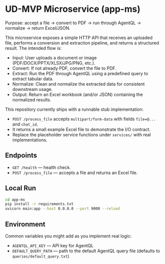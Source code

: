 # UD-MVP Microservice (app-ms)

Purpose: accept a file → convert to PDF → run through AgentQL → normalize → return Excel/JSON.

This microservice exposes a simple HTTP API that receives an uploaded file, performs a
conversion and extraction pipeline, and returns a structured result. The intended flow is:

- Input: User uploads a document or image (PDF/DOCX/PPTX/XLSX/JPG/PNG, etc.).
- Convert: If not already PDF, convert the file to PDF.
- Extract: Run the PDF through AgentQL using a predefined query to extract tabular data.
- Normalize: Clean and normalize the extracted data for consistent downstream usage.
- Output: Return an Excel workbook (and/or JSON) containing the normalized results.

This repository currently ships with a runnable stub implementation:

- `POST /process_file` accepts `multipart/form-data` with fields `file=@...` and `chat_id`.
- It returns a small example Excel file to demonstrate the I/O contract.
- Replace the placeholder service functions under `services/` with real implementations.

## Endpoints

- `GET /health` — health check.
- `POST /process_file` — accepts a file and returns an Excel file.

## Local Run

```bash
cd app-ms
pip install -r requirements.txt
uvicorn main:app --host 0.0.0.0 --port 9000 --reload
```

## Environment

Common variables you might add as you implement real logic:

- `AGENTQL_API_KEY` — API key for AgentQL
- `DEFAULT_QUERY_PATH` — path to the default AgentQL query file (defaults to `queries/default_query.txt`)

